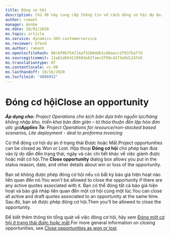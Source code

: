 ```yaml
---
title: Đóng cơ hội
description: Chủ đề này cung cấp thông tin về cách đóng cơ hội dự án.
author: rumant
manager: Annbe
ms.date: 10/01/2020
ms.topic: article
ms.service: dynamics-365-customerservice
ms.reviewer: kfend
ms.author: rumant
ms.openlocfilehash: 06c6f06754714af3260ddb1c86aacc2f937ba77d
ms.sourcegitcommit: 11a61db54119503e82faec5f99c4273e8d1247e5
ms.translationtype: HT
ms.contentlocale: vi-VN
ms.lasthandoff: 10/16/2020
ms.locfileid: "4086952"
---
```

# <a name="close-an-opportunity"></a><span data-ttu-id="ad4f2-103">Đóng cơ hội</span><span class="sxs-lookup"><span data-stu-id="ad4f2-103">Close an opportunity</span></span>

<span data-ttu-id="ad4f2-104">_**Áp dụng cho:** Project Operations cho kịch bản dựa trên nguồn lực/hàng không nhập kho, triển khai bản đơn giản – từ thỏa thuận đến lập hóa đơn ước giá_</span><span class="sxs-lookup"><span data-stu-id="ad4f2-104">_**Applies To:** Project Operations for resource/non-stocked based scenarios, Lite deployment - deal to proforma invoicing_</span></span>

<span data-ttu-id="ad4f2-105">Có thể đóng cơ hội dự án ở trạng thái Được hoặc Mất.</span><span class="sxs-lookup"><span data-stu-id="ad4f2-105">Project opportunities can be closed as Won or Lost.</span></span> <span data-ttu-id="ad4f2-106">Hộp thoại **Đóng cơ hội** cho phép bạn đưa vào lý do dẫn đến trạng thái, ngày và các chi tiết khác về việc giành được hoặc mất cơ hội.</span><span class="sxs-lookup"><span data-stu-id="ad4f2-106">The **Close opportunity** dialog box allows you put in the status reason, date, and other details about win or loss of the opportunity.</span></span>

<span data-ttu-id="ad4f2-107">Bạn sẽ không được phép đóng cơ hội nếu có bất kỳ báo giá hiện hoạt nào liên quan đến nó.</span><span class="sxs-lookup"><span data-stu-id="ad4f2-107">You won't be allowed to close the opportunity if there are any active quotes associated with it.</span></span> <span data-ttu-id="ad4f2-108">Bạn có thể đóng tất cả báo giá hiện hoạt và báo giá nháp liên quan đến một cơ hội cùng một lúc.</span><span class="sxs-lookup"><span data-stu-id="ad4f2-108">You can close all active and draft quotes associated to an opportunity at the same time.</span></span> <span data-ttu-id="ad4f2-109">Sau đó, bạn sẽ được phép đóng cơ hội.</span><span class="sxs-lookup"><span data-stu-id="ad4f2-109">Then you'll be allowed to close the opportunity.</span></span>

<span data-ttu-id="ad4f2-110">Để biết thêm thông tin tổng quát về việc đóng cơ hội, hãy xem [Đóng một cơ hội ở trạng thái được hoặc mất](https://docs.microsoft.com/dynamics365/sales-enterprise/close-opportunity-won-lost-sales).</span><span class="sxs-lookup"><span data-stu-id="ad4f2-110">For more general information on closing opportunities, see [Close opportunities as won or lost](https://docs.microsoft.com/dynamics365/sales-enterprise/close-opportunity-won-lost-sales).</span></span>
